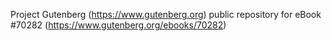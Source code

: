 Project Gutenberg (https://www.gutenberg.org) public repository for
eBook #70282 (https://www.gutenberg.org/ebooks/70282)
